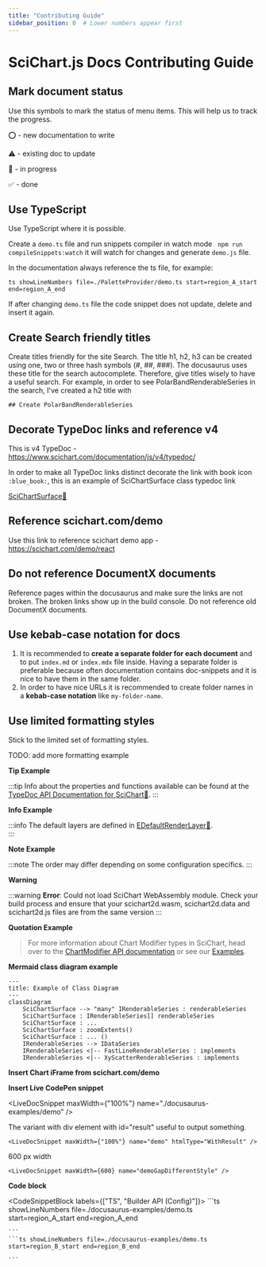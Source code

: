```yaml
---
title: "Contributing Guide"
sidebar_position: 0  # Lower numbers appear first
---
```


# SciChart.js Docs Contributing Guide

## Mark document status

Use this symbols to mark the status of menu items. This will help us to track the progress.

⭕ - new documentation to write

⚠️ - existing doc to update

🔄 - in progress

✅ - done

## Use TypeScript

Use TypeScript where it is possible.

Create a `demo.ts` file and run snippets compiler in watch mode ` npm run compileSnippets:watch` it will watch for changes and generate `demo.js` file.

In the documentation always reference the ts file, for example:

```text
ts showLineNumbers file=./PaletteProvider/demo.ts start=region_A_start end=region_A_end
```

If after changing `demo.ts` file the code snippet does not update, delete and insert it again.

## Create Search friendly titles

Create titles friendly for the site Search. The title h1, h2, h3 can be created using one, two or three hash symbols (#, ##, ###). The docusaurus uses these title for the search autocomplete. Therefore, give titles wisely to have a useful search. For example, in order to see PolarBandRenderableSeries in the search, I've created a h2 title with 
```
## Create PolarBandRenderableSeries
```

## Decorate TypeDoc links and reference v4

This is v4 TypeDoc - https://www.scichart.com/documentation/js/v4/typedoc/

In order to make all TypeDoc links distinct decorate the link with book icon `:blue_book:`, this is an example of SciChartSurface class typedoc link

[SciChartSurface:blue_book:](https://www.scichart.com/documentation/js/v4/typedoc/classes/scichartsurface.html)

## Reference scichart.com/demo

Use this link to reference scichart demo app - https://scichart.com/demo/react

## Do not reference DocumentX documents

Reference pages within the docusaurus and make sure the links are not broken. The broken links show up in the build console. Do not reference old DocumentX documents.

## Use kebab-case notation for docs

1. It is recommended to **create a separate folder for each document** and to put `index.md` or `index.mdx` file inside. Having a separate folder is preferable because often documentation contains doc-snippets and it is nice to have them in the same folder.
2. In order to have nice URLs it is recommended to create folder names in a **kebab-case notation** like `my-folder-name`.

## Use limited formatting styles

Stick to the limited set of formatting styles.

TODO: add more formatting example


**Tip Example**

:::tip
Info about the properties and functions available can be found at the [TypeDoc API Documentation for SciChart:blue_book:](https://www.scichart.com/documentation/js/v4/typedoc/index.html).
:::

**Info Example**

:::info
The default layers are defined in [EDefaultRenderLayer:blue_book:](https://www.scichart.com/documentation/js/current/typedoc/enums/edefaultrenderlayer.html).  
:::

**Note Example**

:::note
The order may differ depending on some configuration specifics.
:::

**Warning**

:::warning
**Error**: Could not load SciChart WebAssembly module. Check your build process and ensure that your scichart2d.wasm, scichart2d.data and scichart2d.js files are from the same version
:::

**Quotation Example**

> For more information about Chart Modifier types in SciChart, head over to the [ChartModifier API documentation](/docs/2d-charts/chart-modifier-api/chart-modifier-api-overview/index.md) or see our [Examples](https://scichart.com/demo/react).


**Mermaid class diagram example**

```mermaid
---
title: Example of Class Diagram
---
classDiagram
    SciChartSurface --> "many" IRenderableSeries : renderableSeries
    SciChartSurface : IRenderableSeries[] renderableSeries
    SciChartSurface : ...
    SciChartSurface : zoomExtents()
    SciChartSurface : ... ()
    IRenderableSeries --> IDataSeries
    IRenderableSeries <|-- FastLineRenderableSeries : implements
    IRenderableSeries <|-- XyScatterRenderableSeries : implements
```


**Insert Chart iFrame from scichart.com/demo**

<ChartFromSciChartDemo 
    src="http://stagingdemo2.scichart.com/demo/iframe/polar-uniform-heatmap-chart"
    title="Polar Uniform Heatmap Series Chart"
/>

**Insert Live CodePen snippet**

<LiveDocSnippet maxWidth={"100%"} name="./docusaurus-examples/demo" />

The variant with div element with id="result" useful to output something.

```
<LiveDocSnippet maxWidth={"100%"} name="demo" htmlType="WithResult" />
```

600 px width

```
<LiveDocSnippet maxWidth={600} name="demoGapDifferentStyle" />
```


**Code block**

<CodeSnippetBlock labels={["TS", "Builder API (Config)"]}>
    ```ts showLineNumbers file=./docusaurus-examples/demo.ts start=region_A_start end=region_A_end

    ```
    ```ts showLineNumbers file=./docusaurus-examples/demo.ts start=region_B_start end=region_B_end

    ```

</CodeSnippetBlock>